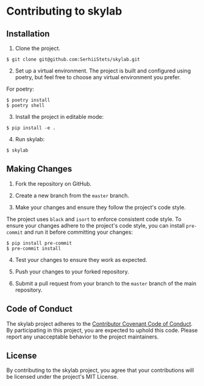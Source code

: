 # Contributing to skylab


## Installation

1. Clone the project.

```
$ git clone git@github.com:SerhiiStets/skylab.git
```

2. Set up a virtual environment. The project is built and configured using poetry, but feel free to choose any virtual environment you prefer.

For poetry:

```
$ poetry install
$ poetry shell
```

3. Install the project in editable mode:

```
$ pip install -e .
```

4. Run skylab:
```
$ skylab
```

## Making Changes

1. Fork the repository on GitHub.

2. Create a new branch from the `master` branch.

3. Make your changes and ensure they follow the project's code style.

The project uses `black` and `isort` to enforce consistent code style. To ensure your changes adhere to the project's code style, you can install `pre-commit` and run it before committing your changes:

```
$ pip install pre-commit
$ pre-commit install
```

4. Test your changes to ensure they work as expected.

5. Push your changes to your forked repository.

6. Submit a pull request from your branch to the `master` branch of the main repository.

## Code of Conduct

The skylab project adheres to the [Contributor Covenant Code of Conduct](https://www.contributor-covenant.org/version/2/1/code_of_conduct/). By participating in this project, you are expected to uphold this code. Please report any unacceptable behavior to the project maintainers.

## License

By contributing to the skylab project, you agree that your contributions will be licensed under the project's MIT License.
